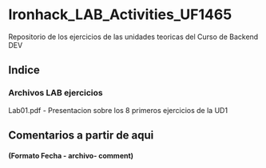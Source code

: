 # Ironhack_LAB_Activities_UF1465
Repositorio de los ejercicios de las unidades teoricas del Curso de Backend DEV

## Indice
### Archivos LAB ejercicios
Lab01.pdf - Presentacion sobre los 8 primeros ejercicios de la UD1


## Comentarios a partir de aqui 
#### (Formato Fecha - archivo- comment)

